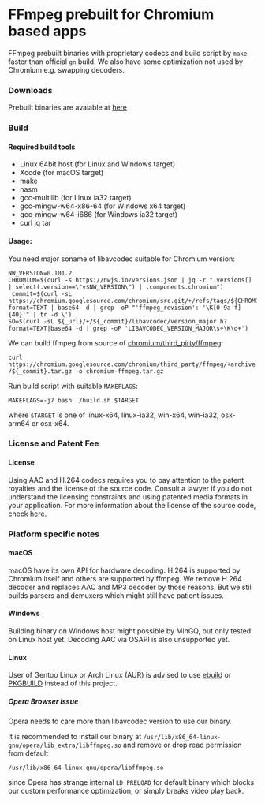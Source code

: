 
# FFmpeg prebuilt for Chromium based apps

FFmpeg prebuilt binaries with proprietary codecs and build script by `make` faster than official `gn` build. We also have some optimization not used by Chromium e.g. swapping decoders.

### Downloads
Prebuilt binaries are avaiable at [here](https://github.com/nwjs-ffmpeg-prebuilt/nwjs-ffmpeg-prebuilt/releases)

### Build

#### Required build tools

- Linux 64bit host (for Linux and Windows target)
- Xcode (for macOS target)
- make
- nasm
- gcc-multilib (for Linux ia32 target)
- gcc-mingw-w64-x86-64 (for WIndows x64 target)
- gcc-mingw-w64-i686 (for Windows ia32 target)
- curl jq tar

#### Usage:

You need major soname of libavcodec suitable for Chromium version:

```
NW_VERSION=0.101.2
CHROMIUM=$(curl -s https://nwjs.io/versions.json | jq -r ".versions[] | select(.version==\"v$NW_VERSION\") | .components.chromium")
_commit=$(curl -sL https://chromium.googlesource.com/chromium/src.git/+/refs/tags/${CHROMIUM}/DEPS?format=TEXT | base64 -d | grep -oP "'ffmpeg_revision': '\K[0-9a-f]{40}'" | tr -d \')
SO=$(curl -sL ${_url}/+/${_commit}/libavcodec/version_major.h?format=TEXT|base64 -d | grep -oP 'LIBAVCODEC_VERSION_MAJOR\s+\K\d+')
```

We can build ffmpeg from source of [chromium/third_pirty/ffmpeg](https://chromium.googlesource.com/chromium/third_party/ffmpeg/):

`curl https://chromium.googlesource.com/chromium/third_party/ffmpeg/+archive/${_commit}.tar.gz -o chromium-ffmpeg.tar.gz`

Run build script with suitable `MAKEFLAGS`:

`MAKEFLAGS=-j7 bash ./build.sh $TARGET`

where `$TARGET` is one of linux-x64, linux-ia32, win-x64, win-ia32, osx-arm64 or osx-x64.

### License and Patent Fee

#### License
Using AAC and H.264 codecs requires you to pay attention to the patent royalties and the license of the source code.
Consult a lawyer if you do not understand the licensing constraints and using patented media formats in your application.
For more information about the license of the source code, check [here](https://chromium.googlesource.com/chromium/third_party/ffmpeg.git/+/master/CREDITS.chromium).

### Platform specific notes

#### macOS

macOS have its own API for hardware decoding: H.264 is supported by Chromium itself and others are supported by ffmpeg.
We remove H.264 decoder and replaces AAC and MP3 decoder by those reasons. But we still builds parsers and demuxers which might still have patient issues.

#### Windows

Building binary on Windows host might possible by MinGQ, but only tested on Linux host yet. Decoding AAC via OSAPI is also unsupported yet.

#### Linux

User of Gentoo Linux or Arch Linux (AUR) is advised to use [ebuild](https://packages.gentoo.org/packages/media-video/ffmpeg-chromium) or [PKGBUILD](https://aur.archlinux.org/cgit/aur.git/tree/PKGBUILD?h=chromium-ffmpeg) instead of this project.

##### Opera Browser issue

Opera needs to care more than libavcodec version to use our binary.

It is recommended to install our binary at
`/usr/lib/x86_64-linux-gnu/opera/lib_extra/libffmpeg.so` and remove or drop read permission from default

``/usr/lib/x86_64-linux-gnu/opera/libffmpeg.so``

since Opera has strange internal `LD_PRELOAD` for default binary which blocks our custom performance optimization, or simply breaks video play back.
